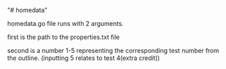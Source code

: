 "# homedata" 

homedata.go file runs with 2 arguments.

first is the path to the properties.txt file

second is a number 1-5 representing the corresponding test number from the outline. (inputting 5 relates
to test 4(extra credit))